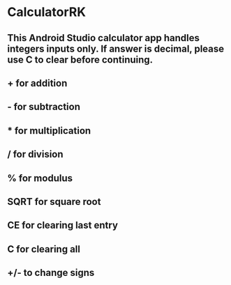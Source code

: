 # CalculatorRK
## This Android Studio calculator app handles integers inputs only. If answer is decimal, please use C to clear before continuing. 
## + for addition
## - for subtraction
## * for multiplication
## / for division
## % for modulus
## SQRT for square root
## CE for clearing last entry
## C for clearing all
## +/- to change signs 
